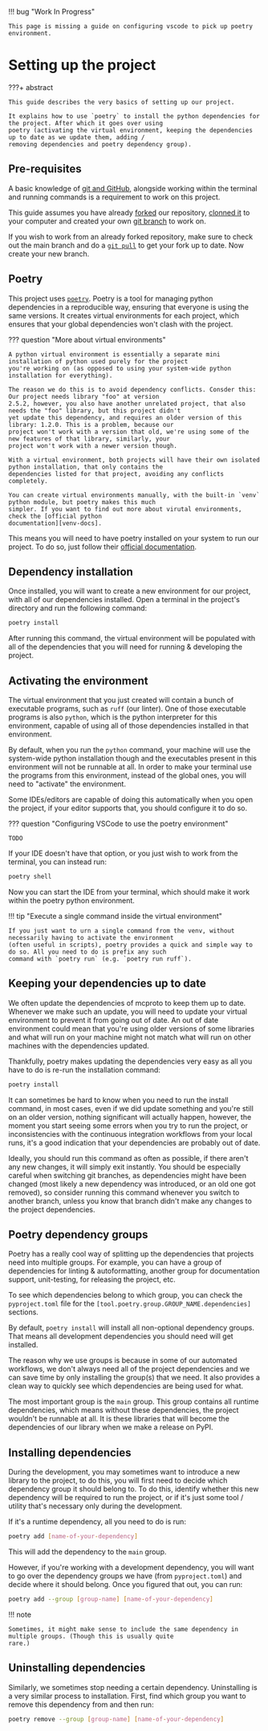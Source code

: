 !!! bug "Work In Progress"

    This page is missing a guide on configuring vscode to pick up poetry environment.

# Setting up the project

???+ abstract

    This guide describes the very basics of setting up our project.

    It explains how to use `poetry` to install the python dependencies for the project. After which it goes over using
    poetry (activating the virtual environment, keeping the dependencies up to date as we update them, adding /
    removing dependencies and poetry dependency group).

## Pre-requisites

A basic knowledge of [git and GitHub][git-and-github], alongside working within the terminal and running commands is a
requirement to work on this project.

This guide assumes you have already [forked][github-forking] our repository, [clonned it][git-cloning] to your
computer and created your own [git branch][git-branches] to work on.

If you wish to work from an already forked repository, make sure to check out the main branch and do a [`git
pull`][git-pull] to get your fork up to date. Now create your new branch.

## Poetry

This project uses [`poetry`][poetry]. Poetry is a tool for managing python dependencies in a
reproducible way, ensuring that everyone is using the same versions. It creates virtual environments for each project,
which ensures that your global dependencies won't clash with the project.

??? question "More about virtual environments"

    A python virtual environment is essentially a separate mini installation of python used purely for the project
    you're working on (as opposed to using your system-wide python installation for everything).

    The reason we do this is to avoid dependency conflicts. Consder this: Our project needs library "foo" at version
    2.5.2, however, you also have another unrelated project, that also needs the "foo" library, but this project didn't
    yet update this dependency, and requires an older version of this library: 1.2.0. This is a problem, because our
    project won't work with a version that old, we're using some of the new features of that library, similarly, your
    project won't work with a newer version though.

    With a virtual environment, both projects will have their own isolated python installation, that only contains the
    dependencies listed for that project, avoiding any conflicts completely.

    You can create virtual environments manually, with the built-in `venv` python module, but poetry makes this much
    simpler. If you want to find out more about virutal environments, check the [official python
    documentation][venv-docs].

This means you will need to have poetry installed on your system to run our project. To do so, just follow their
[official documentation][poetry-installation].

## Dependency installation

Once installed, you will want to create a new environment for our project, with all of our dependencies installed. Open
a terminal in the project's directory and run the following command:

```bash
poetry install
```

After running this command, the virtual environment will be populated with all of the dependencies that you will need
for running & developing the project.

## Activating the environment

The virtual environment that you just created will contain a bunch of executable programs, such as `ruff` (our linter).
One of those executable programs is also `python`, which is the python interpreter for this environment, capable of
using all of those dependencies installed in that environment.

By default, when you run the `python` command, your machine will use the system-wide python installation though and the
executables present in this environment will not be runnable at all. In order to make your terminal use the programs
from this environment, instead of the global ones, you will need to "activate" the environment.

Some IDEs/editors are capable of doing this automatically when you open the project, if your editor supports that, you
should configure it to do so.

??? question "Configuring VSCode to use the poetry environment"

    TODO

If your IDE doesn't have that option, or you just wish to work from the terminal, you can instead run:

```bash
poetry shell
```

Now you can start the IDE from your terminal, which should make it work within the poetry python environment.

!!! tip "Execute a single command inside the virtual environment"

    If you just want to urn a single command from the venv, without necessarily having to activate the environment
    (often useful in scripts), poetry provides a quick and simple way to do so. All you need to do is prefix any such
    command with `poetry run` (e.g. `poetry run ruff`).

## Keeping your dependencies up to date

We often update the dependencies of mcproto to keep them up to date. Whenever we make such an update, you will need to
update your virtual environment to prevent it from going out of date. An out of date environment could mean that you're
using older versions of some libraries and what will run on your machine might not match what will run on other
machines with the dependencies updated.

Thankfully, poetry makes updating the dependencies very easy as all you have to do is re-run the installation command:

```bash
poetry install
```

It can sometimes be hard to know when you need to run the install command, in most cases, even if we did update
something and you're still on an older version, nothing significant will actually happen, however, the moment you start
seeing some errors when you try to run the project, or inconsistencies with the continuous integration workflows from
your local runs, it's a good indication that your dependencies are probably out of date.

Ideally, you should run this command as often as possible, if there aren't any new changes, it will simply exit
instantly. You should be especially careful when switching git branches, as dependencies might have been changed (most
likely a new dependency was introduced, or an old one got removed), so consider running this command whenever you
switch to another branch, unless you know that branch didn't make any changes to the project dependencies.

## Poetry dependency groups

Poetry has a really cool way of splitting up the dependencies that projects need into multiple groups. For example, you
can have a group of dependencies for linting & autoformatting, another group for documentation support, unit-testing,
for releasing the project, etc.

To see which dependencies belong to which group, you can check the `pyproject.toml` file for the
`[tool.poetry.group.GROUP_NAME.dependencies]` sections.

By default, `poetry install` will install all non-optional dependency groups. That means all development
dependencies you should need will get installed.

The reason why we use groups is because in some of our automated workflows, we don't always need all of the project
dependencies and we can save time by only installing the group(s) that we need. It also provides a clean way to quickly
see which dependencies are being used for what.

The most important group is the `main` group. This group contains all runtime dependencies, which means without these
dependencies, the project wouldn't be runnable at all. It is these libraries that will become the dependencies of our
library when we make a release on PyPI.

## Installing dependencies

During the development, you may sometimes want to introduce a new library to the project, to do this, you will first
need to decide which dependency group it should belong to. To do this, identify whether this new dependency will be
required to run the project, or if it's just some tool / utility that's necessary only during the development.

If it's a runtime dependency, all you need to do is run:

```bash
poetry add [name-of-your-dependency]
```

This will add the dependency to the `main` group.

However, if you're working with a development dependency, you will want to go over the dependency groups we have (from
`pyproject.toml`) and decide where it should belong. Once you figured that out, you can run:

```bash
poetry add --group [group-name] [name-of-your-dependency]
```

!!! note

    Sometimes, it might make sense to include the same dependency in multiple groups. (Though this is usually quite
    rare.)

## Uninstalling dependencies

Similarly, we sometimes stop needing a certain dependency. Uninstalling is a very similar process to installation.
First, find which group you want to remove this dependency from and then run:

```bash
poetry remove --group [group-name] [name-of-your-dependency]
```

[git-and-github]: https://docs.github.com/en/get-started/start-your-journey/about-github-and-git
[github-forking]: https://docs.github.com/en/pull-requests/collaborating-with-pull-requests/working-with-forks/fork-a-repo
[git-cloning]: https://docs.github.com/en/repositories/creating-and-managing-repositories/cloning-a-repository
[git-branches]: https://docs.github.com/en/pull-requests/collaborating-with-pull-requests/proposing-changes-to-your-work-with-pull-requests/about-branches
[git-pull]: https://github.com/git-guides/git-pull
[poetry]: https://python-poetry.org/docs/
[poetry-installation]: https://python-poetry.org/docs/#installation
[venv-docs]: https://docs.python.org/3/library/venv.html

